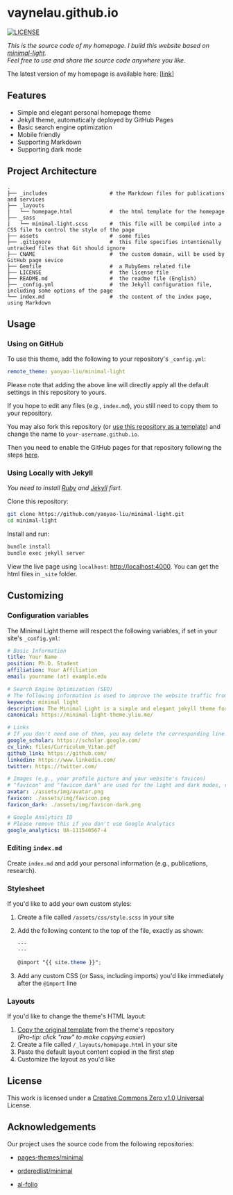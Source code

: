 # vaynelau.github.io

[![LICENSE](https://img.shields.io/github/license/yaoyao-liu/minimal-light?style=flat-square&logo=creative-commons&color=EF9421)](https://github.com/yaoyao-liu/minimal-light/blob/main/LICENSE)


*This is the source code of my homepage. I build this website based on [minimal-light](https://github.com/yaoyao-liu/minimal-light).*
<br>
*Feel free to use and share the source code anywhere you like.*

The latest version of my homepage is available here: [[link](https://github.com/vaynelau/vaynelau.github.io)]


## Features

- Simple and elegant personal homepage theme
- Jekyll theme, automatically deployed by GitHub Pages
- Basic search engine optimization
- Mobile friendly
- Supporting Markdown 
- Supporting dark mode

## Project Architecture

```
.
├── _includes                    # the Markdown files for publications and services  
├── _layouts                  
|   └── homepage.html            #  the html template for the homepage 
├── _sass                     
|   └── minimal-light.scss       #  this file will be compiled into a CSS file to control the style of the page
├── assets                       #  some files
├── .gitignore                   #  this file specifies intentionally untracked files that Git should ignore
├── CNAME                        #  the custom domain, will be used by GitHub page sevice
├── Gemfile                      #  a RubyGems related file
├── LICENSE                      #  the license file
├── README.md                    #  the readme file (English)
├── _config.yml                  #  the Jekyll configuration file, including some options of the page  
└── index.md                     #  the content of the index page, using Markdown
```

## Usage

### Using on GitHub 

To use this theme, add the following to your repository's `_config.yml`:

```yaml
remote_theme: yaoyao-liu/minimal-light
```

Please note that adding the above line will directly apply all the default settings in this repository to yours.

If you hope to edit any files (e.g., `index.md`), you still need to copy them to your repository.

You may also fork this repository (or [use this repository as a template](https://docs.github.com/en/github/creating-cloning-and-archiving-repositories/creating-a-repository-from-a-template)) and change the name to `your-username.github.io`.

Then you need to enable the GitHub pages for that repository following the steps [here](https://docs.github.com/en/pages/getting-started-with-github-pages/creating-a-github-pages-site#creating-your-site).

### Using Locally with Jekyll

*You need to install [Ruby](https://www.ruby-lang.org/en/) and [Jekyll](https://jekyllrb.com/) fisrt.*

Clone this repository:

```bash
git clone https://github.com/yaoyao-liu/minimal-light.git
cd minimal-light
```
Install and run:

```bash
bundle install
bundle exec jekyll server
```
View the live page using `localhost`:
<http://localhost:4000>. You can get the html files in `_site` folder.

## Customizing

### Configuration variables

The Minimal Light theme will respect the following variables, if set in your site's `_config.yml`:

  ```yaml
# Basic Information 
title: Your Name
position: Ph.D. Student
affiliation: Your Affiliation
email: yourname (at) example.edu

# Search Engine Optimization (SEO)
# The following information is used to improve the website traffic from search engines, e.g., Google.
keywords: minimal light
description: The Minimal Light is a simple and elegant jekyll theme for academic personal homepage.
canonical: https://minimal-light-theme.yliu.me/

# Links 
# If you don't need one of them, you may delete the corresponding line.
google_scholar: https://scholar.google.com/
cv_link: files/Curriculum_Vitae.pdf
github_link: https://github.com/
linkedin: https://www.linkedin.com/
twitter: https://twitter.com/

# Images (e.g., your profile picture and your website's favicon) 
# "favicon" and "favicon_dark" are used for the light and dark modes, respectively. 
avatar: ./assets/img/avatar.png
favicon: ./assets/img/favicon.png
favicon_dark: ./assets/img/favicon-dark.png

# Google Analytics ID
# Please remove this if you don't use Google Analytics
google_analytics: UA-111540567-4
  ```
### Editing `index.md`

Create `index.md` and add your personal information (e.g., publications, research).

### Stylesheet

If you'd like to add your own custom styles:

1. Create a file called `/assets/css/style.scss` in your site
2. Add the following content to the top of the file, exactly as shown:

    ```scss
    ---
    ---

    @import "{{ site.theme }}";
    ```
3. Add any custom CSS (or Sass, including imports) you'd like immediately after the `@import` line

### Layouts

If you'd like to change the theme's HTML layout:

1. [Copy the original template](https://github.com/yaoyao-liu/minimal-light/blob/master/_layouts/homepage.html) from the theme's repository<br />(*Pro-tip: click "raw" to make copying easier*)
2. Create a file called `/_layouts/homepage.html` in your site
3. Paste the default layout content copied in the first step
4. Customize the layout as you'd like

## License

This work is licensed under a [Creative Commons Zero v1.0 Universal](https://github.com/yaoyao-liu/minimal-light/blob/master/LICENSE) License.

## Acknowledgements

Our project uses the source code from the following repositories:

* [pages-themes/minimal](https://github.com/pages-themes/minimal)

* [orderedlist/minimal](https://github.com/orderedlist/minimal)

* [al-folio](https://github.com/alshedivat/al-folio)
